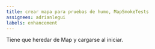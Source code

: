 ```yaml
---
title: crear mapa para pruebas de humo, MapSmokeTests
assignees: adrianlegui
labels: enhancement
---
```

Tiene que heredar de Map y cargarse al iniciar.
